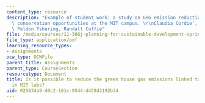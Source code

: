 ```yaml
---
content_type: resource
description: "Example of student work: a study on GHG emission reduction through energy\
  \ conservation opportunities at the MIT campus. \r\nClaudia Cordie', Jiwoon Kim,\
  \ Peldon Tshering, Randall Coffie"
file: /media/courses/11-366j-planning-for-sustainable-development-spring-2006/025834a9d0c2181c9544d459d2192b34_final2005.pdf
file_type: application/pdf
learning_resource_types:
- Assignments
ocw_type: OCWFile
parent_title: Assignments
parent_type: CourseSection
resourcetype: Document
title: Is it possible to reduce the green house gas emissions linked to energy use
  in MIT labs?
uid: 025834a9-d0c2-181c-9544-d459d2192b34
---
```

